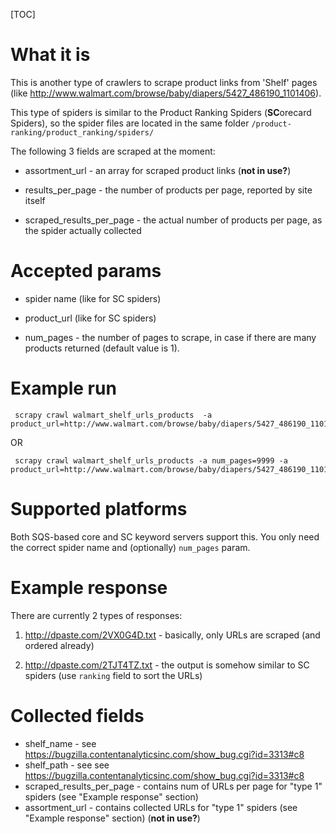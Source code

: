[TOC]

# What it is

This is another type of crawlers to scrape product links from 'Shelf' pages (like http://www.walmart.com/browse/baby/diapers/5427_486190_1101406).

This type of spiders is similar to the Product Ranking Spiders (**SC**orecard Spiders), so the spider files are located in the same folder `/product-ranking/product_ranking/spiders/`

The following 3 fields are scraped at the moment:

* assortment_url - an array for scraped product links (**not in use?**)

* results_per_page - the number of products per page, reported by site itself

* scraped_results_per_page - the actual number of products per page, as the spider actually collected

# Accepted params

* spider name (like for SC spiders)

* product_url (like for SC spiders)

* num_pages - the number of pages to scrape, in case if there are many products returned (default value is 1).

# Example run

```
 scrapy crawl walmart_shelf_urls_products  -a product_url=http://www.walmart.com/browse/baby/diapers/5427_486190_1101406
```

OR

```
 scrapy crawl walmart_shelf_urls_products -a num_pages=9999 -a product_url=http://www.walmart.com/browse/baby/diapers/5427_486190_1101406
```

# Supported platforms

Both SQS-based core and SC keyword servers support this. You only need the correct spider name and (optionally) `num_pages` param.

# Example response

There are currently 2 types of responses:

1) http://dpaste.com/2VX0G4D.txt - basically, only URLs are scraped (and ordered already)

2) http://dpaste.com/2TJT4TZ.txt - the output is somehow similar to SC spiders (use `ranking` field to sort the URLs)

# Collected fields

* shelf_name - see https://bugzilla.contentanalyticsinc.com/show_bug.cgi?id=3313#c8
* shelf_path - see see https://bugzilla.contentanalyticsinc.com/show_bug.cgi?id=3313#c8
* scraped_results_per_page - contains num of URLs per page for "type 1" spiders (see "Example response" section)
* assortment_url - contains collected URLs for "type 1" spiders (see "Example response" section) (**not in use?**)